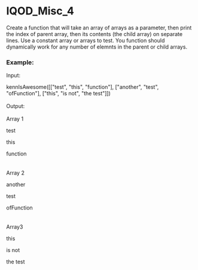 # IQOD_Misc_4

Create a function that will take an array of arrays as a parameter, then print the index of parent array, then its contents (the child array) on separate lines. Use a constant array or arrays to test. You function should dynamically work for any number of elemnts in the parent or child arrays.

### Example:

Input:

kennIsAwesome([["test", "this", "function"], ["another", "test", "ofFunction"], ["this", "is not", "the test"]])
<br><br>
Output:
<br><br>
Array 1

test

this

function
<br><br><br>
Array 2

another

test

ofFunction
<br><br><br>
Array3

this

is not

the test
